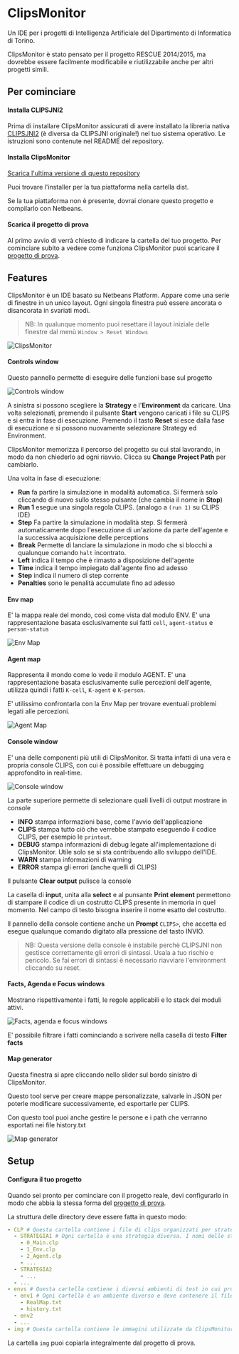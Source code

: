 # ClipsMonitor

Un IDE per i progetti di Intelligenza Artificiale del Dipartimento di Informatica di Torino.

ClipsMonitor è stato pensato per il progetto RESCUE 2014/2015, ma dovrebbe essere facilmente
modificabile e riutilizzabile anche per altri progetti simili.

## Per cominciare

#### Installa CLIPSJNI2

Prima di installare ClipsMonitor assicurati di avere installato la libreria nativa [CLIPSJNI2](https://github.com/Chosko/CLIPSJNI)
(è diversa da CLIPSJNI originale!) nel tuo sistema operativo. Le istruzioni sono contenute nel README del repository.

#### Installa ClipsMonitor

[Scarica l'ultima versione di questo repository](https://github.com/Chosko/ClipsMonitor/releases)

Puoi trovare l'installer per la tua piattaforma nella cartella dist.

Se la tua piattaforma non è presente, dovrai clonare questo progetto e compilarlo con Netbeans.

#### Scarica il progetto di prova

Al primo avvio di verrà chiesto di indicare la cartella del tuo progetto. Per cominciare subito a vedere come funziona ClipsMonitor puoi scaricare il [progetto di prova](https://github.com/Chosko/ClipsMonitor/raw/master/RescueTest.zip).

## Features

ClipsMonitor è un IDE basato su Netbeans Platform. Appare come una serie di finestre in un unico layout. Ogni singola finestra può essere ancorata o disancorata in svariati modi.

> NB: In qualunque momento puoi resettare il layout iniziale delle finestre dal menù `Window > Reset Windows`

![ClipsMonitor](snapshots/clipsmonitor.png)


#### Controls window

Questo pannello permette di eseguire delle funzioni base sul progetto

![Controls window](snapshots/controls.png)

A sinistra si possono scegliere la **Strategy** e l'**Environment** da caricare. Una volta selezionati, premendo il pulsante **Start** vengono caricati i file su CLIPS e si entra in fase di esecuzione. Premendo il tasto **Reset** si esce dalla fase di esecuzione e si possono nuovamente selezionare Strategy ed Environment.

ClipsMonitor memorizza il percorso del progetto su cui stai lavorando, in modo da non chiederlo ad ogni riavvio. Clicca su **Change Project Path** per cambiarlo.

Una volta in fase di esecuzione:

* **Run** fa partire la simulazione in modalità automatica. Si fermerà solo cliccando di nuovo sullo stesso pulsante (che cambia il nome in **Stop**)
* **Run 1** esegue una singola regola CLIPS. (analogo a `(run 1)` su CLIPS IDE)
* **Step** Fa partire la simulazione in modalità step. Si fermerà automaticamente dopo l'esecuzione di un'azione da parte dell'agente e la successiva acquisizione delle perceptions
* **Break** Permette di lanciare la simulazione in modo che si blocchi a qualunque comando `halt` incontrato.
* **Left** indica il tempo che è rimasto a disposizione dell'agente
* **Time** indica il tempo impiegato dall'agente fino ad adesso
* **Step** indica il numero di step corrente
* **Penalties** sono le penalità accumulate fino ad adesso

#### Env map

E' la mappa reale del mondo, così come vista dal modulo ENV. E' una rappresentazione basata esclusivamente sui fatti `cell`, `agent-status` e `person-status`

![Env Map](snapshots/envmap.png)

#### Agent map

Rappresenta il mondo come lo vede il modulo AGENT. E' una rappresentazione basata esclusivamente sulle percezioni dell'agente, utilizza quindi i fatti `K-cell`, `K-agent` e `K-person`.

E' utilissimo confrontarla con la Env Map per trovare eventuali problemi legati alle percezioni.

![Agent Map](snapshots/agentmap.png)

#### Console window

E' una delle componenti più utili di ClipsMonitor. Si tratta infatti di una vera e propria console CLIPS, con cui è possibile effettuare un debugging approfondito in real-time.

![Console window](snapshots/console.png)

La parte superiore permette di selezionare quali livelli di output mostrare in console

* **INFO** stampa informazioni base, come l'avvio dell'applicazione
* **CLIPS** stampa tutto ciò che verrebbe stampato eseguendo il codice CLIPS, per esempio le `printout`.
* **DEBUG** stampa informazioni di debug legate all'implementazione di ClipsMonitor. Utile solo se si sta contribuendo allo sviluppo dell'IDE.
* **WARN** stampa informazioni di warning
* **ERROR** stampa gli errori (anche quelli di CLIPS)

Il pulsante **Clear output** pulisce la console

La casella di **input**, unita alla **select** e al punsante **Print element** permettono di stampare il codice di un costrutto CLIPS presente in memoria in quel momento. Nel campo di testo bisogna inserire il nome esatto del costrutto.

Il pannello della console contiene anche un **Prompt** `CLIPS>`, che accetta ed esegue qualunque comando digitato alla pressione del tasto INVIO.

> NB: Questa versione della console è instabile perchè CLIPSJNI non gestisce correttamente gli errori di sintassi. Usala a tuo rischio e pericolo. Se fai errori di sintassi è necessario riavviare l'environment cliccando su reset.

#### Facts, Agenda e Focus windows

Mostrano rispettivamente i fatti, le regole applicabili e lo stack dei moduli attivi.

![Facts, agenda e focus windows](snapshots/facts-agenda-focus.png)

E' possibile filtrare i fatti cominciando a scrivere nella casella di testo **Filter facts**

#### Map generator

Questa finestra si apre cliccando nello slider sul bordo sinistro di ClipsMonitor.

Questo tool serve per creare mappe personalizzate, salvarle in JSON per poterle modificare successivamente, ed esportarle per CLIPS.

Con questo tool puoi anche gestire le persone e i path che verranno esportati nei file history.txt

![Map generator](snapshots/mapgenerator.png)

## Setup

#### Configura il tuo progetto

Quando sei pronto per cominciare con il progetto reale, devi configurarlo in modo che abbia la stessa forma del [progetto di prova](https://github.com/Chosko/ClipsMonitor/raw/master/RescueTest.zip).

La struttura delle directory deve essere fatta in questo modo:

```yaml
- CLP # Questa cartella contiene i file di clips organizzati per strategie
  - STRATEGIA1 # Ogni cartella è una strategia diversa. I nomi delle strategie sono arbitrari
    - 0_Main.clp
    - 1_Env.clp
    - 2_Agent.clp
    - ...
  - STRATEGIA2
    - ...
  - ...
- envs # Questa cartella contiene i diversi ambienti di test in cui provare l'agente
  - env1 # Ogni cartella è un ambiente diverso e deve contenere il file RealMap.txt e il file history.txt
    - RealMap.txt
    - history.txt
  - env2
  - ...
- img # Questa cartella contiene le immagini utilizzate da ClipsMonitor per renderizzare la mappa
```

La cartella `img` puoi copiarla integralmente dal progetto di prova.
